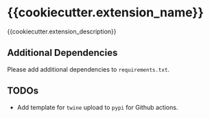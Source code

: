 # {{cookiecutter.extension_name}}

{{cookiecutter.extension_description}}

## Additional Dependencies

Please add additional dependencies to `requirements.txt`.

## TODOs

- Add template for `twine` upload to `pypi` for Github actions.